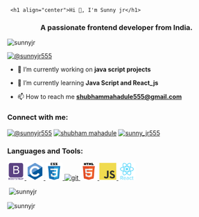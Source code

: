 
     <h1 align="center">Hi 👋, I'm Sunny jr</h1>
<h3 align="center">A passionate frontend developer from India.</h3>

<p align="left"> <img src="https://komarev.com/ghpvc/?username=sunnyjr&label=Profile%20views&color=0e75b6&style=flat" alt="sunnyjr" /> </p>

<p align="left"> <a href="https://twitter.com/@sunnyjr555" target="blank"><img src="https://img.shields.io/twitter/follow/@sunnyjr555?logo=twitter&style=for-the-badge" alt="@sunnyjr555" /></a> </p>

- 🔭 I’m currently working on **java script projects**

- 🌱 I’m currently learning **Java Script and React_js**

- 📫 How to reach me **shubhammahadule555@gmail.com**

<h3 align="left">Connect with me:</h3>
<p align="left">
<a href="https://twitter.com/@sunnyjr555" target="blank"><img align="center" src="https://raw.githubusercontent.com/rahuldkjain/github-profile-readme-generator/master/src/images/icons/Social/twitter.svg" alt="@sunnyjr555" height="30" width="40" /></a>
<a href="https://linkedin.com/in/shubham mahadule" target="blank"><img align="center" src="https://raw.githubusercontent.com/rahuldkjain/github-profile-readme-generator/master/src/images/icons/Social/linked-in-alt.svg" alt="shubham mahadule" height="30" width="40" /></a>
<a href="https://instagram.com/sunny_jr555" target="blank"><img align="center" src="https://raw.githubusercontent.com/rahuldkjain/github-profile-readme-generator/master/src/images/icons/Social/instagram.svg" alt="sunny_jr555" height="30" width="40" /></a>
</p>

<h3 align="left">Languages and Tools:</h3>
<p align="left"> <a href="https://getbootstrap.com" target="_blank"> <img src="https://raw.githubusercontent.com/devicons/devicon/master/icons/bootstrap/bootstrap-plain-wordmark.svg" alt="bootstrap" width="40" height="40"/> </a> <a href="https://www.cprogramming.com/" target="_blank"> <img src="https://raw.githubusercontent.com/devicons/devicon/master/icons/c/c-original.svg" alt="c" width="40" height="40"/> </a> <a href="https://www.w3schools.com/css/" target="_blank"> <img src="https://raw.githubusercontent.com/devicons/devicon/master/icons/css3/css3-original-wordmark.svg" alt="css3" width="40" height="40"/> </a> <a href="https://git-scm.com/" target="_blank"> <img src="https://www.vectorlogo.zone/logos/git-scm/git-scm-icon.svg" alt="git" width="40" height="40"/> </a> <a href="https://www.w3.org/html/" target="_blank"> <img src="https://raw.githubusercontent.com/devicons/devicon/master/icons/html5/html5-original-wordmark.svg" alt="html5" width="40" height="40"/> </a> <a href="https://developer.mozilla.org/en-US/docs/Web/JavaScript" target="_blank"> <img src="https://raw.githubusercontent.com/devicons/devicon/master/icons/javascript/javascript-original.svg" alt="javascript" width="40" height="40"/> </a> <a href="https://reactjs.org/" target="_blank"> <img src="https://raw.githubusercontent.com/devicons/devicon/master/icons/react/react-original-wordmark.svg" alt="react" width="40" height="40"/> </a> </p>

<p>&nbsp;<img align="center" src="https://github-readme-stats.vercel.app/api?username=sunnyjr&show_icons=true&locale=en" alt="sunnyjr" /></p>

<p><img align="center" src="https://github-readme-streak-stats.herokuapp.com/?user=sunnyjr&" alt="sunnyjr" /></p>
